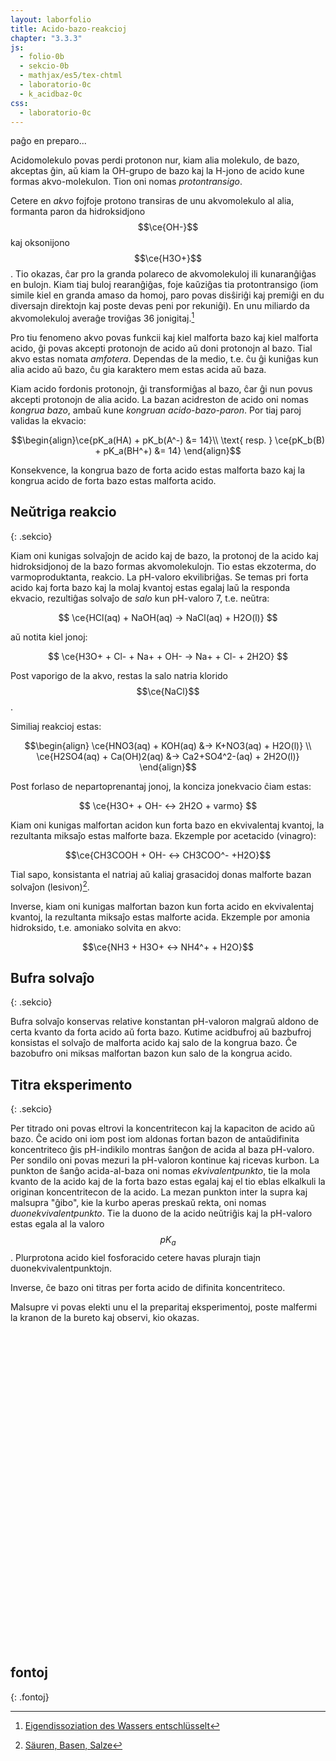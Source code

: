 ```yaml
---
layout: laborfolio
title: Acido-bazo-reakcioj
chapter: "3.3.3"
js:
  - folio-0b
  - sekcio-0b 
  - mathjax/es5/tex-chtml
  - laboratorio-0c
  - k_acidbaz-0c
css:
  - laboratorio-0c
---
```


paĝo en preparo...

<!--
https://www.vedantu.com/chemistry/acids-and-bases
https://www.chemieunterricht.de/dc2/wsu-grund/kap_14.htm

eksperimentoj:

baksodo /natria bikarbonato) kun vinagro (vinagrcida/etila solvaĵo):
- https://en.wikipedia.org/wiki/Sodium_bicarbonate
CH3COOH(aq) + NaHCO3(s) -> CO2(g) + H2O(l) + NaCH3COO(aq)
?? koncizsa jonekvacio: HCO3-(aq) + H+(aq) -> CO2(g) +H2O(l)

videoj:
- https://www.youtube.com/watch?v=nd1wZkzegX8
- https://www.youtube.com/watch?v=GRUlE2850F0
- https://www.youtube.com/watch?v=Ow1VerS39l0
- https://www.youtube.com/watch?v=E4ba9X9IY_s

baksodo kun citronacido:
- https://www.youtube.com/watch?v=GAwNAD64wIA

solvaĵo de vinagracido:
CH3COOH ⇆ CH3COO- + H+

pH de 1 M (=1mol/l) CH3​COOH solvaĵo: 
// https://www.toppr.com/ask/question/what-is-the-ph-of-a-1-m-ch3coohsolutionkaof-acetic-acid-18-times105-kw/
pH=−log[H+]=−log(0.004243)=2.4


https://www.uibk.ac.at/organic/ag-kreutz/dateien/teil_3.pdf


titrado / titraj pH-kurboj:
https://studyflix.de/chemie/saure-base-titration-und-titrationskurve-1842

HCl + NaOH / acetacido + NaOH: https://www.youtube.com/watch?v=tc-cKeyjc8U (kaj referencitaj 2)

nocioj:
- korespondaj acido-bazo-paroj
- neŭtrigo
- ekvilibro
- titrado/ekvivalent-punkto
-->

Acidomolekulo povas perdi protonon nur, kiam alia molekulo, de bazo, akceptas ĝin, aŭ kiam la OH-grupo de bazo kaj la H-jono de acido kune formas akvo-molekulon. Tion oni nomas *protontransigo*.

Cetere en *akvo* fojfoje protono transiras de unu akvomolekulo al alia, formanta paron 
da hidroksidjono $$\ce{OH-}$$ kaj oksonijono $$\ce{H3O+}$$. Tio okazas, ĉar pro la granda polareco de akvomolekuloj ili kunaranĝiĝas en bulojn. Kiam tiaj buloj rearanĝiĝas, foje kaŭziĝas tia protontransigo (iom simile kiel en granda amaso da homoj, paro povas disŝiriĝi kaj premiĝi en du diversajn direktojn kaj poste devas peni por rekuniĝi).
En unu miliardo da akvomolekuloj averaĝe troviĝas 36 jonigitaj.[^sx1]

<!-- eble aldonu kalkulon de jonprodukto de akvo per mola maso kaj pH -->

Pro tiu fenomeno akvo povas funkcii kaj kiel malforta bazo kaj kiel malforta acido, ĝi povas akcepti protonojn de acido aŭ doni protonojn al bazo. Tial akvo estas nomata *amfotera*. Dependas de la medio, t.e. ĉu ĝi kuniĝas kun alia acido aŭ bazo, ĉu gia karaktero mem estas acida aŭ baza.

Kiam acido fordonis protonojn, ĝi transformiĝas al bazo, ĉar ĝi nun povus akcepti protonojn de alia acido. La bazan acidreston de acido oni nomas *kongrua bazo*, ambaŭ kune *kongruan acido-bazo-paron*. Por tiaj paroj validas la ekvacio:

$$\begin{align}\ce{pK_a(HA) + pK_b(A^-) &= 14}\\ 
\text{ resp. } \ce{pK_b(B) + pK_a(BH^+) &= 14} \end{align}$$

Konsekvence, la kongrua bazo de forta acido estas malforta bazo kaj la kongrua acido de forta bazo estas malforta acido.

## Neŭtriga reakcio
{: .sekcio}

Kiam oni kunigas solvaĵojn de acido kaj de bazo, la protonoj de la acido kaj hidroksidjonoj de la bazo formas akvomolekulojn. Tio estas ekzoterma, do varmoproduktanta, reakcio. La pH-valoro ekvilibriĝas. Se temas pri forta acido kaj forta bazo kaj la molaj kvantoj estas egalaj laŭ la responda ekvacio, rezultiĝas solvaĵo de *salo* kun pH-valoro 7, t.e. neŭtra:

$$ \ce{HCl(aq) + NaOH(aq) -> NaCl(aq) + H2O(l)} $$

aŭ notita kiel jonoj:

$$ \ce{H3O+ + Cl- + Na+ + OH- -> Na+ + Cl- + 2H2O} $$

Post vaporigo de la akvo, restas la salo natria klorido $$\ce{NaCl}$$.

Similiaj reakcioj estas:

$$\begin{align} \ce{HNO3(aq) + KOH(aq) &-> K+NO3(aq) + H2O(l)} \\
 \ce{H2SO4(aq) + Ca(OH)2(aq) &-> Ca2+SO4^2-(aq) + 2H2O(l)} \end{align}$$

Post forlaso de nepartoprenantaj jonoj, la konciza jonekvacio ĉiam estas:

$$ \ce{H3O+ + OH- <-> 2H2O + varmo} $$


Kiam oni kunigas malfortan acidon kun forta bazo en ekvivalentaj kvantoj, la rezultanta miksaĵo estas malforte baza. Ekzemple por acetacido (vinagro):

$$\ce{CH3COOH + OH- <-> CH3COO^- +H2O}$$

Tial sapo, konsistanta el natriaj aŭ kaliaj grasacidoj donas malforte bazan solvaĵon (lesivon)[^cu1].

Inverse, kiam oni kunigas malfortan bazon kun forta acido en ekvivalentaj kvantoj, la rezultanta miksaĵo estas malforte acida. Ekzemple por amonia hidroksido, t.e. amoniako solvita en akvo:

$$\ce{NH3 + H3O+ <-> NH4^+ + H2O}$$

## Bufra solvaĵo
{: .sekcio}

<!-- 

https://chem.libretexts.org/Courses/University_of_Alberta_Augustana_Campus/AUCHE_110%3A_General_Chemistry_I_(Rempel)/06%3A_Buffers_and_Titrations/6.01%3A_Buffers
https://masterconceptsinchemistry.com/index.php/2018/09/09/how-do-you-calculate-the-ph-of-a-buffer-solution/ -->

Bufra solvaĵo konservas relative konstantan pH-valoron malgraŭ aldono de certa kvanto da forta acido aŭ forta bazo. Kutime acidbufroj aŭ bazbufroj konsistas el solvaĵo de malforta acido kaj salo de la kongrua bazo.  Ĉe bazobufro oni miksas malfortan bazon kun salo de la kongrua acido.

<!-- klarigu per malgranda modelo, kiel ekvilibro ŝoviĝas inter acido kaj salo konservante la pH-valoron...!? -->

## Titra eksperimento
{: .sekcio}

<!--
https://chem.libretexts.org/Courses/University_of_Alberta_Augustana_Campus/AUCHE_110%3A_General_Chemistry_I_(Rempel)/06%3A_Buffers_and_Titrations/6.02%3A_Acid-Base_Titrations
titrado de amoniako kun HCl: https://www.youtube.com/watch?v=cMHD8TGPWoA

titrado de citronacido kaj fosforacido:
https://chem.libretexts.org/Bookshelves/Analytical_Chemistry/Supplemental_Modules_(Analytical_Chemistry)/Analytical_Sciences_Digital_Library/Courseware/Chemical_Equilibrium/02_Text/02_Acid-Base_Chemistry/14_Titration_of_a_Polyprotic_Weak_Acid_with_Sodium_Hydroxide

fosforacido: 
https://www.kappenberg.com/experiments/ph/pdf-th/f06.pdf

sulfuracido:
https://studyflix.de/chemie/saure-base-titration-und-titrationskurve-1842

-->

<!--
acidoj:

HCl
H2SO4
H2CO3


bazoj:

NH3
NaOH
KOH
Ca(OH)2

reakcioj:

HCl + H2O <-> Cl- + H3O+
NH3 + H2O <-> NH4+ + OH-



-->

Per titrado oni povas eltrovi la koncentritecon kaj la kapaciton de acido aŭ bazo. Ĉe acido oni iom post iom aldonas fortan bazon de antaŭdifinita koncentriteco ĝis pH-indikilo montras ŝanĝon de acida al baza pH-valoro. Per sondilo oni povas mezuri la pH-valoron kontinue kaj ricevas kurbon. La punkton de ŝanĝo acida-al-baza oni nomas *ekvivalentpunkto*, tie la mola kvanto de la acido kaj de la forta bazo estas egalaj kaj el tio eblas elkalkuli la originan koncentritecon de la acido. 
La mezan punkton inter la supra kaj malsupra "ĝibo", kie la kurbo aperas preskaŭ rekta, oni nomas *duonekvivalentpunkto*. Tie la duono de la acido neŭtriĝis kaj la pH-valoro estas egala al la valoro $$pK_a$$.
Plurprotona acido kiel fosforacido cetere havas plurajn tiajn duonekvivalentpunktojn.

Inverse, ĉe bazo oni titras per forta acido de difinita koncentriteco.

Malsupre vi povas elekti unu el la preparitaj eksperimentoj, poste malfermi la kranon de la bureto kaj observi, kio okazas.

<script>

  const eksperimentoj = {
    e1: {nomo: "titri HCl (kun NaOH)", 
      acido: 1, s: "HCl", ml: 25, c: 0.1,
      s_b: "NaOH", ml_b: 50, c_b: 0.1},
    e2: {nomo: "titri CH₃COOH (kun NaOH)", 
      acido: 1, s: "CH3COOH", ml: 25, c: 0.1, 
      s_b: "NaOH", ml_b: 50, c_b: 0.1},
    e3: {nomo: "titri H₃PO₄ (kun NaOH)", 
      acido: 3, s: "H3PO4", ml: 17, c: 0.5, 
      s_b: "NaOH", ml_b: 50, c_b: 0.5},
    e4: {nomo: "titri NH₃ (kun HCl)", 
      acido: 0, s: "NH3", ml: 25, c: 0.1, 
      s_b: "HCl", ml_b: 50, c_b: 0.1}
  }

  let lab; // la laboratorio kaj iloj
  let bureto, flakono, sondilo, diagramo, eksperimento;
  const ALTO = 500;
  const LARĜO = 500;
  const X_FLAKONO = 380;


  function preparo() {
    flakono.enhavo(eksperimento.ml);
    bureto.fermu();
    bureto.enhavo(eksperimento.ml_b);
    diagramo.viŝu();
    // komenca valoro
    pH_mezuro();
  }

  function pH_mezuro() {
    // substanco en la flakono
    const s = eksperimento.s == "NaOH"? "OH-" : eksperimento.s;
    // substanco en la bureto
    const s_b = eksperimento.s_b == "NaOH"? "OH-" : eksperimento.s_b;

    // titrado de acido kun forta bazo diferencas de titradod e bazo kun forta acido
    let pH;
    if (eksperimento.acido == 1) {
      pH = AB.pH2_acido(
        { a: s, 
          c: eksperimento.c, 
          v: eksperimento.ml/1000 },
        { b: s_b, 
          c: eksperimento.c_b, 
          v: bureto.ml/1000 }
      );
    } else if (eksperimento.acido > 1) {
      valj = AB.acidtitrado_plurprotona(
        { a: s, 
          c: eksperimento.c, 
          v: eksperimento.ml/1000 },[bureto.ml/1000]);
      pH = valj[0];
    } else {
      pH = AB.pH2_bazo(
        { b: s, 
          c: eksperimento.c, 
          v: eksperimento.ml/1000 },
        { a: s_b, 
          c: eksperimento.c_b, 
          v: bureto.ml/1000 }
      );
    }

    if (pH > -10 && pH < 16) {
      sondilo.valoro(`pH ${pH.toFixed(1)}`);
      diagramo.punkto(bureto.ml,pH,LabPHIndikilo.pH_koloro(pH));
    } else {
      // evitu montri aparte vortojn NaN aŭ Infinity...
      sondilo.valoro('pH --');
    }
  }


  lanĉe(()=>{
    lab = new Laboratorio(ĝi("#eksperimento"),"fono",LARĜO,ALTO+10);
    // difinu gutojn
    lab.ero_smb("guto",3);

    // bureto supre
    bureto = Lab.bureto("bureto",100); // elfluo = 100ml, t.e. malplena
    lab.metu(bureto,{id: "supre", x:X_FLAKONO+5, y:ALTO-180});

    // sondilo meze
    sondilo = Lab.sondilo("pHsondilo",10,250,-4,"pH");
    lab.metu(sondilo,{id: "meze", x:X_FLAKONO+16, y:ALTO});

    // diagramo maldekstre
    diagramo = Lab.diagramo("pH-diagramo",
      {nomo: "ml", mrg: 10, min: 0, max: 50, i1: 1, i2: 5, i3: 10},
      {nomo: "pH", mrg: 10, min: 0, max: 14, i1: 1, i2: 7, i3: 14});
    diagramo.teksto(0,0,'0');
    diagramo.teksto(0,7,'7');
    diagramo.teksto(0,13,'13');
    diagramo.teksto(10,0,'10');
    diagramo.teksto(20,0,'20');
    diagramo.teksto(30,0,'30');
    diagramo.teksto(40,0,'40');
    lab.metu(diagramo,{id: "maldekstre", x:10, y:ALTO});

    // konusflakono malsupre
    flakono = Lab.konusflakono("flakono",25);
    lab.metu(flakono,{id: "malsupre", x:X_FLAKONO-30, y:ALTO});

    function fluo(fermu) {
      if (bureto.ml>=60) return; // bureto malplenigita!
      if (bureto.fermita) return; // bureto estas (ĵus) fermita

      // por verŝgutoj ni bezonas la pinton de la bureto kaj la surfacon de la flakonenhavo
      const pinto = bureto.pinto();
      const surfaco = flakono.surfaco();
      lab.gutoj("gutoj","guto",7,pinto,surfaco,() => {
        const ms = 600;
        const ml = 0.5;

        // fluigu 1ml el la bureto
        bureto.elfluo(ml);
        if (fermu) {
          bureto.fermu();
        } else {
          prokrastu(() => fluo(false), ms);
        }

        // aldonu 1ml al flakonlikvo
        flakono.enfluo(ml);
        pH_mezuro();
      });
    }

    // klako al bureto elgutigu 1 ml
    lab.klak_reago(bureto.ujo(), () => {
      bureto.malfermu();
      fluo(true);
    });

    // klako sur krano malfermu aŭ fermu ĝin!
    lab.klak_reago(bureto.krano(), () => {
      if (bureto.fermita) {
        bureto.malfermu();
        prokrastu(() => fluo(false), 500);
      } else {
        bureto.fermu();
        purigu_prokrastojn();
      }
    });

    //pH_mezuro();

    // butonoj por elekti eksperimenton
    const btn_w = 130, btn_h = 16;
    let btn_y = 10;

    for (eksp in eksperimentoj)
    {
      const nomo = eksperimentoj[eksp].nomo;
      const btn = lab.butono(nomo,-10,btn_y,btn_w,btn_h);
      btn.id = eksp;
      btn_y += 20;

      lab.klak_reago({g: btn},(btn) => {
        // forigu klason .premita de antaŭa butono...
        for (const b of ĉiuj("#eksperimento .butono")) {
          b.classList.remove("premita");
        }
        // montru nun elektitan substancon kaj butonon
        btn.g.classList.add("premita");
        // const subst = btn.g.textContent;
        eksperimento = eksperimentoj[btn.g.id];
        preparo();
      });
    }
  });
</script>

<svg id="eksperimento"
    version="1.1" 
    xmlns="http://www.w3.org/2000/svg" 
    xmlns:xlink="http://www.w3.org/1999/xlink" width="100%" viewBox="-10 -10 520 520">
 <style type="text/css">
    <![CDATA[
      .butono.premita rect {
        fill: #004b4b;
      }
    ]]>
  </style>
</svg>


## fontoj
{: .fontoj}

[^sx1]: [Eigendissoziation des Wassers entschlüsselt](https://www.scinexx.de/news/technik/eigendissoziation-des-wassers-entschluesselt/)
[^cu1]: [Säuren, Basen, Salze](https://www.chemieunterricht.de/dc2/wsu-grund/kap_14.htm)
